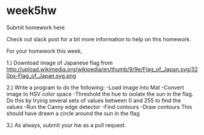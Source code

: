 # week5hw
Submit homework here

Check out slack post for a bit more information to help on this homework.

For your homework this week, 

1.) Download image of Japanese flag from http://upload.wikimedia.org/wikipedia/en/thumb/9/9e/Flag_of_Japan.svg/320px-Flag_of_Japan.svg.png

2.) Write a program to do the following:
  -Load image into Mat
  -Convert image to HSV color space
  -Threshold the hue to isolate the sun in the flag. 
    Do this by trying several sets of values between 0 and 255 to find the values
  -Run the Canny edge detector
  -Find contours
  -Draw contours
This should have drawn a circle around the sun in the flag

3.) As always, submit your hw as a pull request.
